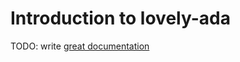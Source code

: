 # Introduction to lovely-ada

TODO: write [great documentation](http://jacobian.org/writing/what-to-write/)
